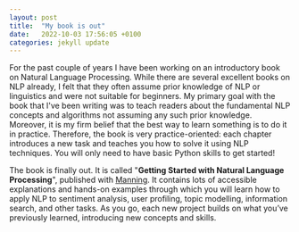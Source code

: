 ```yaml
---
layout: post
title:  "My book is out"
date:   2022-10-03 17:56:05 +0100
categories: jekyll update
---
```

For the past couple of years I have been working on an introductory book on Natural Language Processing.
While there are several excellent books on NLP already, I felt that they often assume prior knowledge of NLP or linguistics and were not suitable for beginners.
My primary goal with the book that I've been writing was to teach readers about the fundamental NLP concepts and algorithms not assuming any such prior knowledge.
Moreover, it is my firm belief that the best way to learn something is to do it in practice.
Therefore, the book is very practice-oriented: each chapter introduces a new task and teaches you how to solve it using NLP techniques. 
You will only need to have basic Python skills to get started!

The book is finally out. It is called "**Getting Started with Natural Language Processing**", published with [Manning](https://www.manning.com/books/getting-started-with-natural-language-processing?utm_source=linkedin&utm_medium=author&utm_campaign=book_kochmar_getting_10_1_19).
It contains lots of accessible explanations and hands-on examples through which you will learn how to apply NLP to sentiment analysis, user profiling, topic modelling, information search, and other tasks. 
As you go, each new project builds on what you’ve previously learned, introducing new concepts and skills.